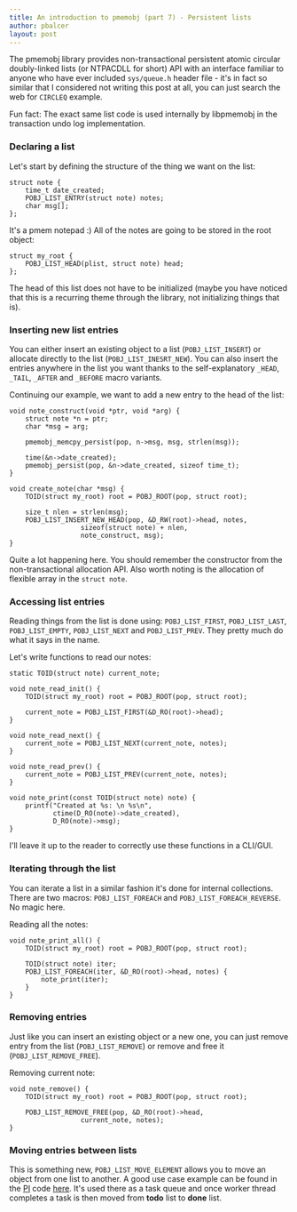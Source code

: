 ```yaml
---
title: An introduction to pmemobj (part 7) - Persistent lists
author: pbalcer
layout: post
---
```


The pmemobj library provides non-transactional persistent atomic circular doubly-linked lists (or NTPACDLL for short) API with an interface familiar to anyone who have ever included `sys/queue.h` header file - it's in fact so similar that I considered not writing this post at all, you can just search the web for `CIRCLEQ` example.

Fun fact: The exact same list code is used internally by libpmemobj in the transaction undo log implementation.

### Declaring a list

Let's start by defining the structure of the thing we want on the list:

	struct note {
		time_t date_created;
		POBJ_LIST_ENTRY(struct note) notes;
		char msg[];
	};

It's a pmem notepad :) All of the notes are going to be stored in the root object:

	struct my_root {
		POBJ_LIST_HEAD(plist, struct note) head;
	};

The head of this list does not have to be initialized (maybe you have noticed that this is a recurring theme through the library, not initializing things that is).

### Inserting new list entries

You can either insert an existing object to a list (`POBJ_LIST_INSERT`) or allocate directly to the list (`POBJ_LIST_INESRT_NEW`). You can also insert the entries anywhere in the list you want thanks to the self-explanatory `_HEAD`, `_TAIL`, `_AFTER` and `_BEFORE` macro variants.

Continuing our example, we want to add a new entry to the head of the list:

	void note_construct(void *ptr, void *arg) {
		struct note *n = ptr;
		char *msg = arg;

		pmemobj_memcpy_persist(pop, n->msg, msg, strlen(msg));

		time(&n->date_created);
		pmemobj_persist(pop, &n->date_created, sizeof time_t);
	}

	void create_note(char *msg) {
		TOID(struct my_root) root = POBJ_ROOT(pop, struct root);
	
		size_t nlen = strlen(msg);
		POBJ_LIST_INSERT_NEW_HEAD(pop, &D_RW(root)->head, notes,
					  sizeof(struct note) + nlen,
					  note_construct, msg);
	}

Quite a lot happening here. You should remember the constructor from the non-transactional allocation API. Also worth noting is the allocation of flexible array in the `struct note`. 

### Accessing list entries
Reading things from the list is done using: `POBJ_LIST_FIRST`, `POBJ_LIST_LAST`, `POBJ_LIST_EMPTY`, `POBJ_LIST_NEXT` and `POBJ_LIST_PREV`. They pretty much do what it says in the name.

Let's write functions to read our notes:

	static TOID(struct note) current_note;
	
	void note_read_init() {
		TOID(struct my_root) root = POBJ_ROOT(pop, struct root);
	
		current_note = POBJ_LIST_FIRST(&D_RO(root)->head);
	}

	void note_read_next() {
		current_note = POBJ_LIST_NEXT(current_note, notes);
	}

	void note_read_prev() {
		current_note = POBJ_LIST_PREV(current_note, notes);
	}

	void note_print(const TOID(struct note) note) {
		printf("Created at %s: \n %s\n",
		       ctime(D_RO(note)->date_created),
		       D_RO(note)->msg);
	}

I'll leave it up to the reader to correctly use these functions in a CLI/GUI. 

### Iterating through the list

You can iterate a list in a similar fashion it's done for internal collections. There are two macros: `POBJ_LIST_FOREACH` and `POBJ_LIST_FOREACH_REVERSE`. No magic here.

Reading all the notes:

	void note_print_all() {
		TOID(struct my_root) root = POBJ_ROOT(pop, struct root);
		
		TOID(struct note) iter;
		POBJ_LIST_FOREACH(iter, &D_RO(root)->head, notes) {
			note_print(iter);
		}
	}

### Removing entries

Just like you can insert an existing object or a new one, you can just remove entry from the list (`POBJ_LIST_REMOVE`) or remove and free it (`POBJ_LIST_REMOVE_FREE`).

Removing current note:

	void note_remove() {
		TOID(struct my_root) root = POBJ_ROOT(pop, struct root);
		
		POBJ_LIST_REMOVE_FREE(pop, &D_RO(root)->head,
				      current_note, notes);
	}

### Moving entries between lists

This is something new, `POBJ_LIST_MOVE_ELEMENT` allows you to move an object from one list to another. A good use case example can be found in the [PI](https://en.wikipedia.org/wiki/Leibniz_formula_for_%CF%80) code [here](https://github.com/pmem/nvml/tree/master/src/examples/libpmemobj). It's used there as a task queue and once worker thread completes a task is then moved from **todo** list to **done** list.
